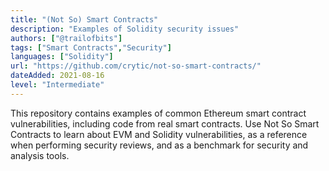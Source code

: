 ```yaml
---
title: "(Not So) Smart Contracts"
description: "Examples of Solidity security issues"
authors: ["@trailofbits"]
tags: ["Smart Contracts","Security"]
languages: ["Solidity"]
url: "https://github.com/crytic/not-so-smart-contracts/"
dateAdded: 2021-08-16
level: "Intermediate"
---
```


This repository contains examples of common Ethereum smart contract vulnerabilities, including code from real smart contracts. Use Not So Smart Contracts to learn about EVM and Solidity vulnerabilities, as a reference when performing security reviews, and as a benchmark for security and analysis tools.
